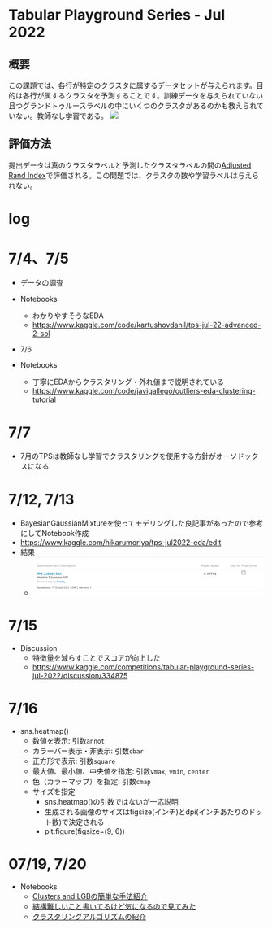 # Tabular Playground Series - Jul 2022
## 概要
この課題では、各行が特定のクラスタに属するデータセットが与えられます。目的は各行が属するクラスタを予測することです。訓練データを与えられていない且つグランドトゥルースラベルの中にいくつのクラスタがあるのかも教えられていない。教師なし学習である。
![](2022-07-03-21-29-20.png)

## 評価方法
提出データは真のクラスタラベルと予測したクラスタラベルの間の[Adjusted Rand Index](https://en.wikipedia.org/wiki/Rand_index)で評価される。この問題では、クラスタの数や学習ラベルは与えられない。

# log

# 7/4、7/5
* データの調査
* Notebooks
    * わかりやすそうなEDA
    * https://www.kaggle.com/code/kartushovdanil/tps-jul-22-advanced-2-sol

* 7/6
* Notebooks
    * 丁寧にEDAからクラスタリング・外れ値まで説明されている
    * https://www.kaggle.com/code/javigallego/outliers-eda-clustering-tutorial

# 7/7
* 7月のTPSは教師なし学習でクラスタリングを使用する方針がオーソドックスになる

# 7/12, 7/13
* BayesianGaussianMixtureを使ってモデリングした良記事があったので参考にしてNotebook作成
* https://www.kaggle.com/hikarumoriya/tps-jul2022-eda/edit
* 結果
    * ![](2022-07-14-09-38-13.png)

# 7/15
* Discussion
    * 特徴量を減らすことでスコアが向上した
    * https://www.kaggle.com/competitions/tabular-playground-series-jul-2022/discussion/334875

# 7/16
* sns.heatmap()
    * 数値を表示: 引数`annot`
    * カラーバー表示・非表示: 引数`cbar`
    * 正方形で表示: 引数`square`
    * 最大値、最小値、中央値を指定: 引数`vmax`, `vmin`, `center`
    * 色（カラーマップ）を指定: 引数`cmap`
    * サイズを指定
        * sns.heatmap()の引数ではないが一応説明
        * 生成される画像のサイズはfigsize(インチ)とdpi(インチあたりのドット数)で決定される
        * plt.figure(figsize=(9, 6))

# 07/19, 7/20
* Notebooks
    * [Clusters and LGBの簡単な手法紹介](https://www.kaggle.com/code/ricopue/tps-jul22-clusters-and-lgb)
    * [結構難しいこと書いてるけど気になるので見てみた](https://www.kaggle.com/code/samuelcortinhas/poisson-hybrid-mixture-models)
    * [クラスタリングアルゴリズムの紹介](https://www.kaggle.com/competitions/tabular-playground-series-jul-2022/discussion/334484)